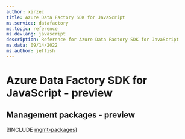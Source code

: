 ```yaml
---
author: xirzec
title: Azure Data Factory SDK for JavaScript
ms.service: datafactory
ms.topic: reference
ms.devlang: javascript
description: Reference for Azure Data Factory SDK for JavaScript
ms.data: 09/14/2022
ms.author: jeffish
---
```

# Azure Data Factory SDK for JavaScript - preview

## Management packages - preview
[!INCLUDE [mgmt-packages](data-factory-mgmt-index.md)]